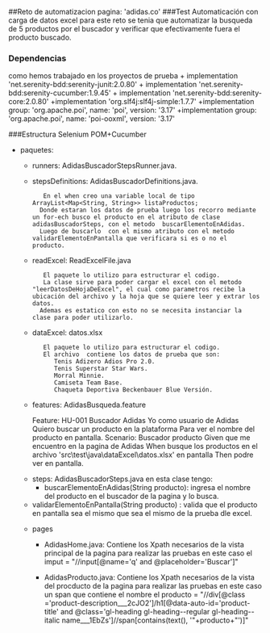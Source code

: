 ##Reto de automatizacion pagina: 'adidas.co'
###Test Automaticación con carga de datos excel
para este reto se tenia que automatizar la busqueda de 5 productos por el buscador y verificar que  efectivamente fuera el producto buscado.

### Dependencias
como hemos trabajado en los proyectos de prueba
		+ implementation 'net.serenity-bdd:serenity-junit:2.0.80'
		+ implementation 'net.serenity-bdd:serenity-cucumber:1.9.45'
		+ implementation 'net.serenity-bdd:serenity-core:2.0.80'
		 +implementation 'org.slf4j:slf4j-simple:1.7.7'
		 +implementation group: 'org.apache.poi', name: 'poi', version: '3.17'
		 +implementation group: 'org.apache.poi', name: 'poi-ooxml', version: '3.17'

###Estructura
 Selenium POM+Cucumber
+ paquetes:
	+ runners: AdidasBuscadorStepsRunner.java.

	+ stepsDefinitions: AdidasBuscadorDefinitions.java.

			 En el when creo una variable local de tipo   ArrayList<Map<String, String>> listaProductos; 
			Donde estaran los datos de prueba luego los recorro mediante un for-ech busco el producto en el atributo de clase adidasBuscadorSteps, con el metodo  buscarElementoEnAdidas.
			Luego de buscarlo  con el mismo atributo con el metodo  validarElementoEnPantalla que verificara si es o no el producto.

	+ readExcel: ReadExcelFile.java

			 El paquete lo utilizo para estructurar el codigo.
			 La clase sirve para poder cargar el excel con el metodo "leerDatosDeHojaDeExcel", el cual como parametros recibe la ubicación del archivo y la hoja que se quiere leer y extrar los datos.
			Ademas es estatico con esto no se necesita instanciar la clase para poder utilizarlo.

	+ dataExcel:  datos.xlsx

			 El paquete lo utilizo para estructurar el codigo.
			 El archivo  contiene los datos de prueba que son:
				Tenis Adizero Adios Pro 2.0.
				Tenis Superstar Star Wars.
				Morral Minnie.
				Camiseta Team Base.
				Chaqueta Deportiva Beckenbauer Blue Versión.

	+ features: AdidasBusqueda.feature

		Feature: HU-001 Buscador Adidas
		Yo como usuario de Adidas Quiero buscar un producto en la plataforma Para ver el nombre del producto en pantalla.
			Scenario: Buscador producto
			Given que me encuentro en la pagina de Adidas
			When  busque los productos en el archivo 'src\test\java\dataExcel\datos.xlsx' en pantalla
			Then podre ver en pantalla.
	* steps: AdidasBuscadorSteps.java
	  en esta clase tengo:
	  * buscarElementoEnAdidas(String producto):
	  		ingresa el nombre del producto en el buscador de la pagina  y lo busca.
	 * validarElementoEnPantalla(String producto) :
	 		valida que el producto en pantalla sea el mismo que sea el mismo de la prueba dle excel.
	+ pages

		* AdidasHome.java:
	 		 Contiene los Xpath necesarios de la vista principal de la pagina para realizar las pruebas en este caso el imput  = "//input[@name='q' and @placeholder='Buscar']"

		* AdidasProducto.java:
	 		 Contiene los Xpath necesarios de la vista del procducto de la pagina para realizar las pruebas en este caso un span que contiene el nombre el producto  = "//div[@class ='product-description___2cJO2']/h1[@data-auto-id='product-title' and @class='gl-heading gl-heading--regular gl-heading--italic name___1EbZs']//span[contains(text(), '"+producto+"')]"



